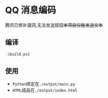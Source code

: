 # QQ 消息编码
腾讯已修补漏洞,无法发送按钮~~本项目仅能发送文本~~

## 编译
```powershell
.\build.ps1
```

## 使用
- `Python`绑定在`./output/main.py`
- `HTML`成品在`./output/index.html`